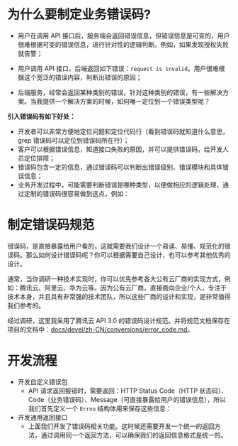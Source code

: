 # 为什么要制定业务错误码?
- 用户在调用 API 接口后，服务端会返回错误信息，但错误信息是可变的，用户很难根据可变的错误信息，进行针对性的逻辑判断。例如，如果发现授权失败就告警；
    
- 用户调用 API 接口，后端返回如下错误：`request is invalid`。用户很难根据这个宽泛的错误内容，判断出错误的原因；
    
- 后端服务，经常会返回某种类别的错误，针对这种类别的错误，有一些解决方案。当我提供一个解决方案的时候，如何唯一定位到一个错误类型呢？

**引入错误码有如下好处：**

- 开发者可以非常方便地定位问题和定位代码行（看到错误码就知道什么意思，grep 错误码可以定位到错误码所在行）；
- 客户可以根据错误信息，知道接口失败的原因，并可以提供错误码，给开发人员定位排障；
- 错误码包含一定的信息，通过错误码可以判断出错误级别、错误模块和具体错误信息；
- 业务开发过程中，可能需要判断错误是哪种类型，以便做相应的逻辑处理，通过定制的错误码很容易做到这点，例如：

# 制定错误码规范
错误码，是直接暴露给用户看的，这就需要我们设计一个易读、易懂、规范化的错误码。那么如何设计错误码呢？你可以根据需要自己设计，也可以参考其他优秀的设计。

通常，当你调研一种技术实现时，你可以优先参考各大公有云厂商的实现方式，例如：腾讯云、阿里云、华为云等。因为公有云厂商，直接面向企业/个人，专注于技术本身，并且具有非常强的技术团队，所以这些厂商的设计和实现，是非常值得我们参考的。

经过调研，这里我采用了腾讯云 API 3.0 的错误码设计规范。并将规范文档保存在项目的文档中：[docs/devel/zh-CN/conversions/error_code.md](https://link.juejin.cn/?target=https%3A%2F%2Fgithub.com%2Fmarmotedu%2Fminiblog%2Fblob%2Fmaster%2Fdocs%2Fdevel%2Fzh-CN%2Fconversions%2Ferror_code.md "https://github.com/marmotedu/miniblog/blob/master/docs/devel/zh-CN/conversions/error_code.md")。

# 开发流程
- 开发自定义错误包
	- API 请求返回报错时，需要返回：HTTP Status Code（HTTP 状态码）、Code（业务错误码）、Message（可直接暴露给用户的错误信息），所以我们首先定义一个 `Errno` 结构体用来保存这些信息：
- 开发通用返回接口
	- 上面我们开发了错误码相关功能。这时候还需要开发一个统一的返回方法，通过调用同一个返回方法，可以确保我们的返回信息格式是统一的。